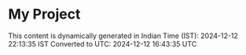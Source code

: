# My Project

This content is dynamically generated in Indian Time (IST): 2024-12-12 22:13:35 IST
Converted to UTC: 2024-12-12 16:43:35 UTC
